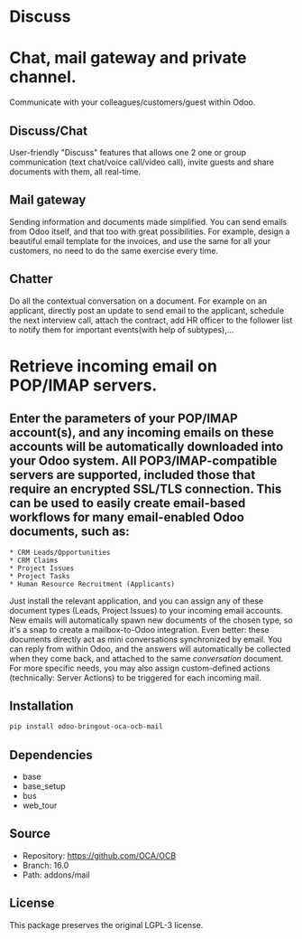 # Discuss



Chat, mail gateway and private channel.
=======================================

Communicate with your colleagues/customers/guest within Odoo.

Discuss/Chat
------------
User-friendly "Discuss" features that allows one 2 one or group communication
(text chat/voice call/video call), invite guests and share documents with
them, all real-time.

Mail gateway
------------
Sending information and documents made simplified. You can send emails
from Odoo itself, and that too with great possibilities. For example,
design a beautiful email template for the invoices, and use the same
for all your customers, no need to do the same exercise every time.

Chatter
-------
Do all the contextual conversation on a document. For example on an
applicant, directly post an update to send email to the applicant,
schedule the next interview call, attach the contract, add HR officer
to the follower list to notify them for important events(with help of
subtypes),...


Retrieve incoming email on POP/IMAP servers.
============================================
Enter the parameters of your POP/IMAP account(s), and any incoming emails on
these accounts will be automatically downloaded into your Odoo system. All
POP3/IMAP-compatible servers are supported, included those that require an
encrypted SSL/TLS connection.
This can be used to easily create email-based workflows for many email-enabled Odoo documents, such as:
----------------------------------------------------------------------------------------------------------
    * CRM Leads/Opportunities
    * CRM Claims
    * Project Issues
    * Project Tasks
    * Human Resource Recruitment (Applicants)
Just install the relevant application, and you can assign any of these document
types (Leads, Project Issues) to your incoming email accounts. New emails will
automatically spawn new documents of the chosen type, so it's a snap to create a
mailbox-to-Odoo integration. Even better: these documents directly act as mini
conversations synchronized by email. You can reply from within Odoo, and the
answers will automatically be collected when they come back, and attached to the
same *conversation* document.
For more specific needs, you may also assign custom-defined actions
(technically: Server Actions) to be triggered for each incoming mail.
    

## Installation

```bash
pip install odoo-bringout-oca-ocb-mail
```

## Dependencies

- base
- base_setup
- bus
- web_tour

## Source

- Repository: https://github.com/OCA/OCB
- Branch: 16.0
- Path: addons/mail

## License

This package preserves the original LGPL-3 license.
